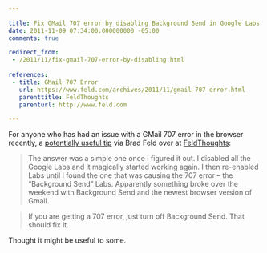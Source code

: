 ```yaml
---
 
title: Fix GMail 707 error by disabling Background Send in Google Labs
date: 2011-11-09 07:34:00.000000000 -05:00
comments: true

redirect_from: 
 - /2011/11/fix-gmail-707-error-by-disabling.html
 
references:
 - title: GMail 707 Error
   url: https://www.feld.com/archives/2011/11/gmail-707-error.html
   parenttitle: FeldThoughts
   parenturl: http://www.feld.com

---
```

For anyone who has had an issue with a GMail 707 error in the browser recently, a [potentially useful tip] via Brad Feld over at [FeldThoughts]:

>The answer was a simple one once I figured it out. I disabled all the Google Labs and it magically started working again. I then re-enabled Labs until I found the one that was causing the 707 error – the “Background Send” Labs. Apparently something broke over the weekend with Background Send and the newest browser version of Gmail.

>If you are getting a 707 error, just turn off Background Send. That should fix it.

Thought it might be useful to some.

[potentially useful tip]: https://www.feld.com/archives/2011/11/gmail-707-error.html
[FeldThoughts]: http://www.feld.com
